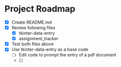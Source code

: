 # Project Roadmap
- [X] Create README.md
- [X] Review following files
  - [X]   tkinter-data-entry
  - [X]   assignment_tracker
- [X] Test both files above
- [X] Use tkinter-data-entry as a base code
    - [ ] Edit code to prompt the entry of a pdf document
    - [ ] 
